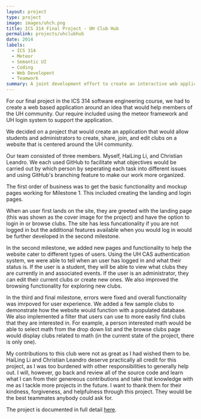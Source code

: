 ```yaml
---
layout: project
type: project
image: images/uhch.png
title: ICS 314 Final Project - UH Club Hub
permalink: projects/uhclubhub
date: 2014
labels:
  - ICS 314
  - Meteor
  - Semantic UI
  - Coding
  - Web Developent
  - Teamwork
summary: A joint development effort to create an interactive web application as the final project for the ICS 314 Software Engineering course.
---
```


For our final project in the ICS 314 software engineering course, we had to create a web based application around an idea that would help members of the UH community. Our require included using the meteor framework and UH login system to support the application.

We decided on a project that would create an application that would allow students and administrators to create, share, join, and edit clubs on a website that is centered around the UH community.

Our team consisted of three members. Myself, HaiLing Li, and Christian Leandro. We each used GitHub to facilitate what objectives would be carried out by which person by seperating each task into different issues and using GitHub's branching feature to make our work more organized.

The first order of business was to get the basic functionality and mockup pages working for Milestone 1. This included creating the landing and login pages.

When an user first lands on the site, they are greeted with the landing page (this was shown as the cover image for the project) and have the option to login in or browse clubs. The site has less funcationality if you are not logged in but the additional features available when you would log in would be further developed in the second milestone.

In the second milestone, we added new pages and functionality to help the website cater to different types of users. Using the UH CAS authentication system, we were able to tell when an user has logged in and what their status is. If the user is a student, they will be able to view what clubs they are currently in and associated events. If the user is an administrator, they can edit their current clubs or create new ones. We also improved the browsing functionality for exploring new clubs.

In the third and final milestone, errors were fixed and overall functionality was imrpoved for user experience. We added a few sample clubs to demonstrate how the website would function with a populated database. We also implemented a filter that users can use to more easily find clubs that they are interested in. For example, a person interested math would be able to select math from the drop down list and the browse clubs page would display clubs related to math (in the current state of the project, there is only one).

My contributions to this club were not as great as I had wished them to be. HaiLing Li and Christian Leandro deserve practically all credit for this project, as I was too burdened with other responsibilities to generally help out. I will, however, go back and review all of the source code and learn what I can from their genereous contributions and take that knowledge with me as I tackle more projects in the future. I want to thank them for their kindness, forgiveness, and helpfulness through this project. They would be the best teammates anybody could ask for.

The project is documented in full detail <a href="https://uhclubhub.github.io/">here</a>.